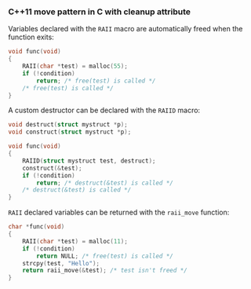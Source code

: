 ### C++11 move pattern in C with cleanup attribute

Variables declared with the `RAII` macro are automatically freed when the function exits:

```c
void func(void)
{
    RAII(char *test) = malloc(55);
    if (!condition)
        return; /* free(test) is called */
    /* free(test) is called */
}
```

A custom destructor can be declared with the `RAIID` macro:

```c
void destruct(struct mystruct *p);
void construct(struct mystruct *p);

void func(void)
{
    RAIID(struct mystruct test, destruct);
    construct(&test);
    if (!condition)
        return; /* destruct(&test) is called */
    /* destruct(&test) is called */
}
```

`RAII` declared variables can be returned with the `raii_move` function:

```c
char *func(void)
{
    RAII(char *test) = malloc(11);
    if (!condition)
        return NULL; /* free(test) is called */
    strcpy(test, "Hello");
    return raii_move(&test); /* test isn't freed */
}
```
